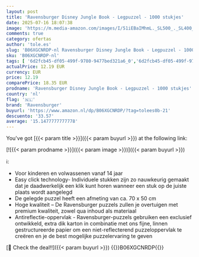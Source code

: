 ```yaml
---
layout: post
title: 'Ravensburger Disney Jungle Book - Legpuzzel - 1000 stukjes'
date: 2025-07-16 18:07:38
image: 'https://m.media-amazon.com/images/I/51iEBaIMhmL._SL500_._SL400_.jpg'
comments: true
category: ofertas
author: 'tole.es'
slug: 'B06XGCNRDP-nl Ravensburger Disney Jungle Book - Legpuzzel - 1000 stukjes'
sku: 'B06XGCNRDP-nl'
tags: [ '6d2fcb45-df05-499f-9780-9477bed321a6_0','6d2fcb45-df05-499f-9780-9477bed321a6_3701','6d2fcb45-df05-499f-9780-9477bed321a6_5301','8','Arborist Merchandising Root','Legpuzzels','Puzzels','Ravensburger NL PBDD 2024','Self Service','Special Features Stores','Speelgoed & spellen','ravensburger','🇳🇱', ]
actualPrice: 12.19 EUR
currency: EUR
price: 12.19
comparePrice: 18.35 EUR
prodname: 'Ravensburger Disney Jungle Book - Legpuzzel - 1000 stukjes'
country: 'nl'
flag: '🇳🇱'
brand: 'Ravensburger'
buyurl: 'https://www.amazon.nl/dp/B06XGCNRDP/?tag=tolees0b-21'
descuento: '33.57'
average: '15.1477777777778'
---
```


You've got [{{< param title >}}]({{< param buyurl >}}) at the following link:

[![{{< param prodname >}}]({{< param image >}})]({{< param buyurl >}})

ℹ️:

- Voor kinderen en volwassenen vanaf 14 jaar
- Easy click technology- Individuele stukken zijn zo nauwkeurig gemaakt dat je daadwerkelijk een klik kunt horen wanneer een stuk op de juiste plaats wordt aangelegd
- De gelegde puzzel heeft een afmeting van ca. 70 x 50 cm
- Hoge kwaliteit – De Ravensburger puzzels zullen je overtuigen met premium kwaliteit, zowel qua inhoud als materiaal
- Antireflectie-oppervlak - Ravensburger-puzzels gebruiken een exclusief ontwikkeld, extra dik karton in combinatie met ons fijne, linnen gestructureerde papier om een ​​niet-reflecterend puzzeloppervlak te creëren en je de best mogelijke puzzelervaring te geven

[🛒 Check the deal!!]({{< param buyurl >}})
{{<world>}}B06XGCNRDP{{</world>}}
